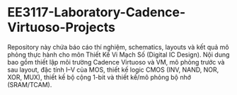 # EE3117-Laboratory-Cadence-Virtuoso-Projects
Repository này chứa báo cáo thí nghiệm, schematics, layouts và kết quả mô phỏng thực hành cho môn Thiết Kế Vi Mạch Số (Digital IC Design).
Nội dung bao gồm thiết lập môi trường Cadence Virtuoso và VM, mô phỏng trước và sau layout, đặc tính I–V của MOS, thiết kế logic CMOS (INV, NAND, NOR, XOR, MUX), thiết kế bộ cộng 1-bit và thiết kế/mô phỏng bộ nhớ (SRAM/TCAM).
